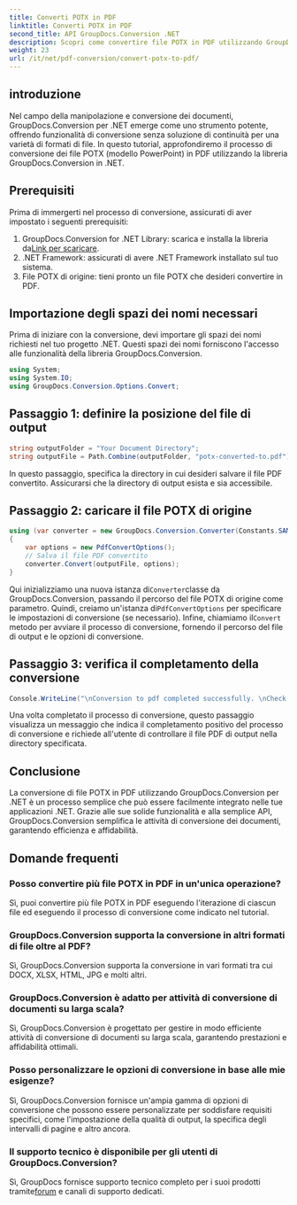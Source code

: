 ```yaml
---
title: Converti POTX in PDF
linktitle: Converti POTX in PDF
second_title: API GroupDocs.Conversion .NET
description: Scopri come convertire file POTX in PDF utilizzando GroupDocs.Conversion per .NET. Segui questo tutorial passo passo per convertire i documenti senza problemi.
weight: 23
url: /it/net/pdf-conversion/convert-potx-to-pdf/
---
```

## introduzione
Nel campo della manipolazione e conversione dei documenti, GroupDocs.Conversion per .NET emerge come uno strumento potente, offrendo funzionalità di conversione senza soluzione di continuità per una varietà di formati di file. In questo tutorial, approfondiremo il processo di conversione dei file POTX (modello PowerPoint) in PDF utilizzando la libreria GroupDocs.Conversion in .NET.
## Prerequisiti
Prima di immergerti nel processo di conversione, assicurati di aver impostato i seguenti prerequisiti:
1.  GroupDocs.Conversion for .NET Library: scarica e installa la libreria da[Link per scaricare](https://releases.groupdocs.com/conversion/net/).
2. .NET Framework: assicurati di avere .NET Framework installato sul tuo sistema.
3. File POTX di origine: tieni pronto un file POTX che desideri convertire in PDF.

## Importazione degli spazi dei nomi necessari
Prima di iniziare con la conversione, devi importare gli spazi dei nomi richiesti nel tuo progetto .NET. Questi spazi dei nomi forniscono l'accesso alle funzionalità della libreria GroupDocs.Conversion.
```csharp
using System;
using System.IO;
using GroupDocs.Conversion.Options.Convert;
```
## Passaggio 1: definire la posizione del file di output
```csharp
string outputFolder = "Your Document Directory";
string outputFile = Path.Combine(outputFolder, "potx-converted-to.pdf");
```
In questo passaggio, specifica la directory in cui desideri salvare il file PDF convertito. Assicurarsi che la directory di output esista e sia accessibile.
## Passaggio 2: caricare il file POTX di origine
```csharp
using (var converter = new GroupDocs.Conversion.Converter(Constants.SAMPLE_POTX))
{
    var options = new PdfConvertOptions();
    // Salva il file PDF convertito
    converter.Convert(outputFile, options);
}
```
 Qui inizializziamo una nuova istanza di`Converter`classe da GroupDocs.Conversion, passando il percorso del file POTX di origine come parametro. Quindi, creiamo un'istanza di`PdfConvertOptions` per specificare le impostazioni di conversione (se necessario). Infine, chiamiamo il`Convert` metodo per avviare il processo di conversione, fornendo il percorso del file di output e le opzioni di conversione.
## Passaggio 3: verifica il completamento della conversione
```csharp
Console.WriteLine("\nConversion to pdf completed successfully. \nCheck output in {0}", outputFolder);
```
Una volta completato il processo di conversione, questo passaggio visualizza un messaggio che indica il completamento positivo del processo di conversione e richiede all'utente di controllare il file PDF di output nella directory specificata.

## Conclusione
La conversione di file POTX in PDF utilizzando GroupDocs.Conversion per .NET è un processo semplice che può essere facilmente integrato nelle tue applicazioni .NET. Grazie alle sue solide funzionalità e alla semplice API, GroupDocs.Conversion semplifica le attività di conversione dei documenti, garantendo efficienza e affidabilità.
## Domande frequenti
### Posso convertire più file POTX in PDF in un'unica operazione?
Sì, puoi convertire più file POTX in PDF eseguendo l'iterazione di ciascun file ed eseguendo il processo di conversione come indicato nel tutorial.
### GroupDocs.Conversion supporta la conversione in altri formati di file oltre al PDF?
Sì, GroupDocs.Conversion supporta la conversione in vari formati tra cui DOCX, XLSX, HTML, JPG e molti altri.
### GroupDocs.Conversion è adatto per attività di conversione di documenti su larga scala?
Sì, GroupDocs.Conversion è progettato per gestire in modo efficiente attività di conversione di documenti su larga scala, garantendo prestazioni e affidabilità ottimali.
### Posso personalizzare le opzioni di conversione in base alle mie esigenze?
Sì, GroupDocs.Conversion fornisce un'ampia gamma di opzioni di conversione che possono essere personalizzate per soddisfare requisiti specifici, come l'impostazione della qualità di output, la specifica degli intervalli di pagine e altro ancora.
### Il supporto tecnico è disponibile per gli utenti di GroupDocs.Conversion?
 Sì, GroupDocs fornisce supporto tecnico completo per i suoi prodotti tramite[forum](https://purchase.groupdocs.com/temporary-license/) e canali di supporto dedicati.